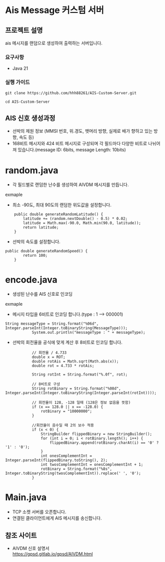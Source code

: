 # Ais Message 커스텀 서버


## 프로젝트 설명
ais 메시지를 랜덤으로 생성하여 출력하는 서버입니다.

### 요구사항
- Java 21  

### 실행 가이드

`git clone https://github.com/hhh88261/AIS-Custom-Server.git`

`cd AIS-Custom-Server`


## AIS 신호 생성과정
- 선박의 제원 정보 (MMSI 번호, 위.경도, 뱃머리 방향, 실제로 배가 향하고 있는 방향, 속도 등)
- 168비트 메시지와 424 비트 메시지로 구성되며 각 필드마다 다양한 비트로 나뉘어져 있습니다.(message ID: 6bits, message Length: 10bits)


# random.java
- 각 필드별로 랜덤한 난수를 생성하여 AIVDM 메시지를 만듭니다.


exmaple
- 최소 -90도, 최대 90도의 랜덤한 위도값을 설정합니다.
```
    public double generateRandomLatitude() {
        latitude += (random.nextDouble() - 0.5) * 0.02;
        latitude = Math.max(-90.0, Math.min(90.0, latitude));
        return latitude;
    }
```

- 선박의 속도를 설정합니다.
```
public double generateRandomSpeed() {
        return 100;
    }
```


# encode.java
- 생성된 난수를 AIS 신호로 인코딩
  

exmaple
- 메시지 타입을 6비트로 인코딩 합니다.(type : 1 --> 000001)
```
String messageType = String.format("%06d", Integer.parseInt(Integer.toBinaryString(MessageType)));
            System.out.println("messageType : " + messageType);  
```


- 선박의 회전율을 공식에 맞게 계산 후 8비트로 인코딩 합니다.
```
            // 회전율 / 4.733
            double x = ROT;
            double rotAis = Math.sqrt(Math.abs(x));
            double rot = 4.733 * rotAis;

            String rotInt = String.format("%.0f", rot);

            // 8비트로 구성
            String rotBinary = String.format("%08d", Integer.parseInt(Integer.toBinaryString(Integer.parseInt(rotInt))));

            // 회전율이 128, -128 일때 (128은 정보 없음을 뜻함)
            if (x == 128.0 || x == -128.0) {
                rotBinary = "10000000"; 
            }

            //회전율이 음수일 때 2의 보수 적용
            if (x < 0) {
                StringBuilder flippedBinary = new StringBuilder();
                for (int i = 0; i < rotBinary.length(); i++) {
                    flippedBinary.append(rotBinary.charAt(i) == '0' ? '1' : '0');
                }
                int onesComplementInt = Integer.parseInt(flippedBinary.toString(), 2);
                int twosComplementInt = onesComplementInt + 1;
                rotBinary = String.format("%8s", Integer.toBinaryString(twosComplementInt)).replace(' ', '0');
            }
```



# Main.java
- TCP 소켓 서버를 오픈합니다.
- 연결된 클라이언트에게 AIS 메시지를 송신합니다.

## 참조 사이트
- AIVDM 신호 설명서    
https://gpsd.gitlab.io/gpsd/AIVDM.html

